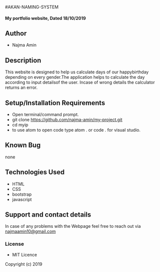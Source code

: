 #AKAN-NAMING-SYSTEM

#### My portfolio website, Dated 18/10/2019

## Author

- Najma Amin

## Description

This website is designed to help us calculate days of our happybirthday depending on every gender.The application helps to calculate the day according to input detailsof the user. Incase of wrong details the calculator returns an error.

## Setup/Installation Requirements

- Open terminal/command prompt.
- git clone https://github.com/najma-amin/my-project.git
- cd myip
- to use atom to open code type atom . or code . for visual studio.

## Known Bug

none

## Technologies Used

- HTML
- CSS
- bootstrap
- javascript

## Support and contact details

In case of any problems with the Webpage feel free to reach out via najmaamin10@gmail.com

### License

- MIT Licence

Copyright (c) 2019
